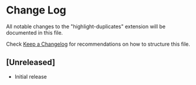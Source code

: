 # Change Log

All notable changes to the "highlight-duplicates" extension will be documented in this file.

Check [Keep a Changelog](http://keepachangelog.com/) for recommendations on how to structure this file.

## [Unreleased]

- Initial release